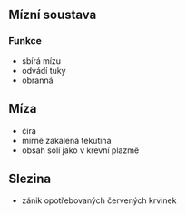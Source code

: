 ## Mízní soustava

### Funkce

- sbírá mízu
- odvádí tuky
- obranná

## Míza

- čirá
- mírně zakalená tekutina
- obsah solí jako v krevní plazmě

## Slezina

- zánik opotřebovaných červených krvinek
